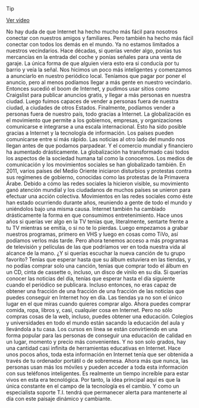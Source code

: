 > [!TIP]  
> [Ver video](https://youtu.be/rGNrixLa06g)

No hay duda de que Internet ha hecho mucho más fácil para nosotros conectar
con nuestros amigos y familiares. Pero también ha hecho más fácil
conectar con todos los demás en el mundo. Ya no estamos limitados a nuestros vecindarios. Hace décadas, si querías vender algo,
ponías tus mercancías en la entrada del coche y ponías señales para una venta de garaje. La única forma de que alguien viera esto era si conducía por tu barrio y veía la señal. Nos hicimos un poco más inteligentes y
comenzamos a anunciarlo en nuestro periódico local. Teníamos que pagar por poner el anuncio, pero al menos podíamos llegar
a más gente en nuestro vecindario. Entonces sucedió el boom de Internet, y pudimos usar sitios como
Craigslist para publicar anuncios gratis, y llegar a más personas en nuestra ciudad. Luego fuimos capaces de vender
a personas fuera de nuestra ciudad, a ciudades de otros Estados. Finalmente, podíamos vender
a personas fuera de nuestro país, todo gracias a Internet. La globalización es el movimiento
que permite a los gobiernos, empresas, y organizaciones comunicarse e
integrarse a una escala internacional. Esto ha sido posible gracias a
Internet y la tecnología de información. Los países pueden comunicarse entre sí más rápido. Las noticias al otro lado del mundo nos
llegan antes de que podamos parpadear. Y el comercio mundial y financiero ha aumentado drásticamente. La globalización ha transformado casi todos los
aspectos de la sociedad humana tal como la conocemos. Los medios de comunicación y los
movimientos sociales se han globalizado también. En 2011, varios países del Medio Oriente iniciaron disturbios y protestas
contra sus regímenes de gobierno, conocidas como las protestas de la Primavera Árabe. Debido a cómo las redes sociales la hicieron visible, su movimiento ganó atención mundial y los ciudadanos de muchos países se unieron
para efectuar una acción colectiva. Movimientos en las redes sociales
como éste han estado ocurriendo durante años, reuniendo a gente de todo el mundo
y uniéndolos bajo una misma causa. Internet también ha cambiado drásticamente
la forma en que consumimos entretenimiento. Hace unos años si querías ver algo en la TV tenías que, literalmente, sentarte frente a tu TV
mientras se emitía, o si no te lo pierdas. Luego empezamos a grabar nuestros programas, primero en VHS y luego en cosas como TiVo, así podíamos verlos más tarde. Pero ahora tenemos acceso a más
programas de televisión y películas de las que podríamos ver en toda nuestra vida al alcance de la mano. ¿Y si querías escuchar la
nueva canción de tu grupo favorito? Tenías que esperar hasta que su álbum estuviera en las tiendas, y no podías comprar solo una canción, tenías que comprar todo el álbum en un CD, cinta de cassette o, incluso, un disco de vinilo en su día. Si querías conocer las noticias del día, tenías que esperar hasta el día siguiente
cuando el periódico se publicara. Incluso entonces, no eras capaz de obtener una fracción de una fracción de una fracción de las
noticias que puedes conseguir en Internet hoy en día. Las tiendas ya no son el único lugar
en el que miras cuando quieres comprar algo. Ahora puedes comprar comida, ropa, libros y, casi, cualquier cosa en Internet. Pero no sólo compras cosas de la web, incluso, puedes obtener una educación. Colegios y universidades en todo el mundo están sacando la educación del aula y llevándola a tu casa. Los cursos en línea se están convirtiendo en
una forma popular para las personas de conseguir una educación de calidad en un
lugar, momento y precio más convenientes. Y no son solo grados, hay una cantidad casi infinita de
herramientas educativas en Internet. Hace unos pocos años, toda esta información en Internet tenía que ser obtenida a
través de tu ordenador portátil o de sobremesa. Ahora más que nunca, las personas usan más los móviles y pueden acceder
a toda esta información con sus teléfonos inteligentes. Es realmente un tiempo increíble
para estar vivos en esta era tecnológica. Por tanto, la idea principal aquí es que la única
constante en el campo de la tecnología es el cambio. Y como un especialista soporte T.I. tendrá que permanecer alerta para mantenerte al día con este paisaje dinámico y cambiante.